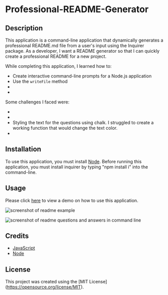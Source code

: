 # Professional-README-Generator

## Description
This application is a command-line application that dynamically generates a professional README.md file from a user's input using the Inquirer package. As a developer, I want a README generator so that I can quickly create a professional README for a new project.

While completing this application, I learned how to:

* Create interactive command-line prompts for a Node.js application
* Use the `writeFile` method
*
*

Some challenges I faced were:

* 
* 
* Styling the text for the questions using chalk. I struggled to create a working function that would change the text color. 
*

## Installation
To use this application, you must install [Node](https://nodejs.org/en). Before running this application, you must install inquirer by typing "npm install i" into the command-line.

## Usage

Please click [here](https:/) to view a demo on how to use this application.


![screenshot of readme example](https://github.com/savannahmarshall/README-Generator/blob/main/utils/assets/readme-example.png)

![screenshot of readme questions and answers in command line](https://github.com/savannahmarshall/README-Generator/blob/main/utils/assets/Readme-commandline.png)




## Credits
* [JavaScript](https://www.javascript.com/)
* [Node](https://nodejs.org/en)

## License
This project was created using the [MIT License] (https://opensource.org/license/MIT).
